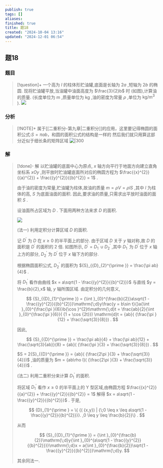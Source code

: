 ```yaml
---
publish: true
tags: []
aliases: 
finished: true
title: 题18
created: "2024-10-04 13:16"
updated: "2024-12-01 06:54"
---
```

## 题18
### 题目
> [!question]+
> 一个高为 $l$ 的柱体形贮油罐,底面是长轴为 ${2a}$ ,短轴为 ${2b}$ 的椭圆. 现将贮油罐平放,当油罐中油面高度为 $\frac{3}{2}b$ 时 (如图),计算油的质量. (长度单位为 $\mathrm{m}$ ,质量单位为 $\mathrm{{kg}}$ ,油的密度为常量 $\rho$ ,单位为 $\mathrm{{kg}}/{\mathrm{m}}^{3}$ ).
> ![](https://img.hwenyi.tech/202410031104335.webp)
### 分析
> [!NOTE]+
> 属于[[二重积分-第九章|二重积分]]的应用，这里要记得椭圆的面积公式:$S=\pi ab$，和圆的面积公式的结构是一样的
> 然后我们就只用算这部分近似于细长条的矩阵区域
> ![|300](https://img.hwenyi.tech/202410312205864.webp)
### 解
> [!done]-
> 解 以贮油罐的底面中心为原点, $x$ 轴方向平行于地面方向建立直角坐标系 ${xOy}$ ,则平放时贮油罐底面所对应的椭圆方程为 $\frac{{x}^{2}}{{a}^{2}} + \frac{{y}^{2}}{{b}^{2}} = 1$ .
> 
> 由于油的密度为常量,贮油罐为柱体,故油的质量 $m = {\rho V} = {\rho lS}$ ,其中 $l$ 为柱体的高, $S$ 为底面油面的面积. 因此,要求油的质量,只需求出平放时油面的面积 $S$ .
> 
> 设油面所占区域为 $D$ . 下面用两种方法来求 $D$ 的面积.
> 
> ![](https://img.hwenyi.tech/202410031104338.webp)
> 
> (法一) 利用定积分计算区域 $D$ 的面积.
> 
> 记 ${D}^{\prime }$ 为 $D$ 在 $x \geq  0$ 的半平面上的部分. 由于区域 $D$ 关于 $y$ 轴对称,故 $D$ 的面积是 ${D}^{\prime }$ 的面积的 2 倍. 如图所示, ${D}^{\prime } = {D}_{1}^{\prime } \cup  {D}_{2}^{\prime }$ ,其中 ${D}_{1}^{\prime }$ 为 ${D}^{\prime }$ 位于 $x$ 轴上方的部分, ${D}_{2}^{\prime }$ 为 ${D}^{\prime }$ 位于 $x$ 轴下方的部分.
> 
> 根据椭圆面积公式, ${D}_{2}^{\prime }$ 的面积为 ${S}_{{D}_{2}^{\prime }} = \frac{\pi ab}{4}$ .
> 
> 将 ${D}_{1}^{\prime }$ 看作由曲线 $x = a\sqrt{1 - \frac{{y}^{2}}{{b}^{2}}}$ 与直线 $y = \frac{b}{2},x$ 轴, $y$ 轴所围区域. 由定积分的几何意义,
> 
> $$
> {S}_{{D}_{1}^{\prime }} = {\int }_{0}^{\frac{b}{2}}a\sqrt{1 - \frac{{y}^{2}}{{b}^{2}}}\mathrm{\;d}y\frac{y = b\sin t}{}a{\int }_{0}^{\frac{\pi }{6}}b{\cos }^{2}t\mathrm{\;d}t = \frac{ab}{2}{\int }_{0}^{\frac{\pi }{6}}( {1 + \cos {2t}}) \mathrm{d}t = {ab}( {\frac{\pi }{12} + \frac{\sqrt{3}}{8}}) .
> $$
> 
> 因此,
> 
> $$
> {S}_{{D}^{\prime }} = \frac{\pi ab}{4} + \frac{\pi ab}{12} + \frac{\sqrt{3}{ab}}{8} = {ab}( {\frac{\pi }{3} + \frac{\sqrt{3}}{8}}) .
> $$
> 
> $S = 2{S}_{{D}^{\prime }} = {ab}( {\frac{2\pi }{3} + \frac{\sqrt{3}}{4}})$ ,油的质量为 $m = {ab\rho l}( {\frac{2\pi }{3} + \frac{\sqrt{3}}{4}})$ .
> 
> (法二) 利用二重积分来计算 ${D}_{1}^{\prime }$ 的面积.
> 
> 将区域 ${D}_{1}^{\prime }$ 看作 $x \geq  0$ 的半平面上的 $\mathrm{Y}$ 型区域,由椭圆方程 $\frac{{x}^{2}}{{a}^{2}} + \frac{{y}^{2}}{{b}^{2}} = 1$ 解得 $x = a\sqrt{1 - \frac{{y}^{2}}{{b}^{2}}}$ . 于是,
> 
> $$
> {D}_{1}^{\prime } = \{  {( {x,y}) | {\;0 \leq  x \leq  a\sqrt{1 - \frac{{y}^{2}}{{b}^{2}}}}. ,0 \leq  y \leq  \frac{b}{2}}\}  .
> $$
> 
> 从而
> 
> $$
> {S}_{{D}_{1}^{\prime }} = {\int }_{0}^{\frac{b}{2}}\mathrm{\;d}y{\int }_{0}^{a\sqrt{1 - \frac{{y}^{2}}{{b}^{2}}}}\mathrm{\;d}x = a{\int }_{0}^{\frac{b}{2}}\sqrt{1 - \frac{{y}^{2}}{{b}^{2}}}\mathrm{\;d}y.
> $$
> 
> 其余同法一.